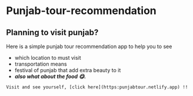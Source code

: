 # Punjab-tour-recommendation

## Planning to visit punjab? 
Here is a simple punjab tour recommendation app to help you to see 
* which location to must visit
*  transportation means
*   festival of punjab that add extra beauty to it
*   ***also what about the food 😋.*** 
 
```Visit and see yourself, [click here](https:punjabtour.netlify.app) !!```
